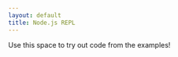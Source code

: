 ```yaml
---
layout: default
title: Node.js REPL
---
```


Use this space to try out code from the examples!

<script src="https://embed.runkit.com"></script>

<div id="repl"></div>

<script>

const urlParams = new URLSearchParams(window.location.search);
const code = urlParams.get('code');

const notebook = RunKit.createNotebook({
    element: document.getElementById("repl"),
    source: code || "// Your JavaScript code goes here",
    minHeight: "500px",
});

</script>
